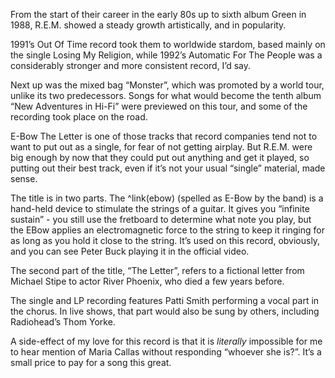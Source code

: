 From the start of their career in the early 80s up to sixth album Green in 1988, R.E.M. showed a steady growth artistically, and in popularity.

1991’s Out Of Time record took them to worldwide stardom, based mainly on the single Losing My Religion, while 1992’s Automatic For The People was a considerably stronger and more consistent record, I’d say.

Next up was the mixed bag “Monster”, which was promoted by a world tour, unlike its two predecessors.  Songs for what would become the tenth album “New Adventures in Hi-Fi” were previewed on this tour, and some of the recording took place on the road.

E-Bow The Letter is one of those tracks that record companies tend not to want to put out as a single, for fear of not getting airplay. But R.E.M. were big enough by now that they could put out anything and get it played, so putting out their best track, even if it’s not your usual “single” material, made sense.

The title is in two parts. The ^link(ebow) (spelled as E-Bow by the band) is a hand-held device to stimulate the strings of a guitar. It gives you “infinite sustain” - you still use the fretboard to determine what note you play, but the EBow applies an electromagnetic force to the string to keep it ringing for as long as you hold it close to the string. It’s used on this record, obviously, and you can see Peter Buck playing it in the official video.

The second part of the title, “The Letter”, refers to a fictional letter from Michael Stipe to actor River Phoenix, who died a few years before.  

The single and LP recording features Patti Smith performing a vocal part in the chorus. In live shows, that part would also be sung by others, including Radiohead’s Thom Yorke.

A side-effect of my love for this record is that it is *literally* impossible for me to hear mention of Maria Callas without responding “whoever she is?”. It’s a small price to pay for a song this great.
